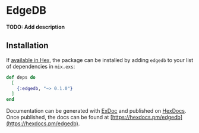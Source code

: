 # EdgeDB

**TODO: Add description**

## Installation

If [available in Hex](https://hex.pm/docs/publish), the package can be installed
by adding `edgedb` to your list of dependencies in `mix.exs`:

```elixir
def deps do
  [
    {:edgedb, "~> 0.1.0"}
  ]
end
```

Documentation can be generated with [ExDoc](https://github.com/elixir-lang/ex_doc)
and published on [HexDocs](https://hexdocs.pm). Once published, the docs can
be found at [https://hexdocs.pm/edgedb](https://hexdocs.pm/edgedb).

